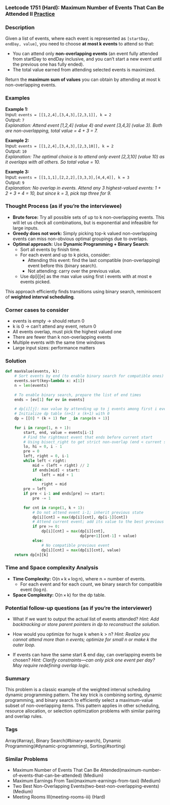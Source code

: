### Leetcode 1751 (Hard): Maximum Number of Events That Can Be Attended II [Practice](https://leetcode.com/problems/maximum-number-of-events-that-can-be-attended-ii)

### Description  
Given a list of events, where each event is represented as `[startDay, endDay, value]`, you need to choose **at most k events** to attend so that:
- You can attend only **non-overlapping events** (an event fully attended from startDay to endDay inclusive, and you can’t start a new event until the previous one has fully ended).
- The total value earned from attending selected events is maximized.

Return the **maximum sum of values** you can obtain by attending at most k non-overlapping events.

### Examples  

**Example 1:**  
Input: `events = [[1,2,4],[3,4,3],[2,3,1]], k = 2`  
Output: `7`  
*Explanation: Attend event [1,2,4] (value 4) and event [3,4,3] (value 3). Both are non-overlapping, total value = 4 + 3 = 7.*

**Example 2:**  
Input: `events = [[1,2,4],[3,4,3],[2,3,10]], k = 2`  
Output: `10`  
*Explanation: The optimal choice is to attend only event [2,3,10] (value 10) as it overlaps with all others. So total value = 10.*

**Example 3:**  
Input: `events = [[1,1,1],[2,2,2],[3,3,3],[4,4,4]], k = 3`  
Output: `9`  
*Explanation: No overlap in events. Attend any 3 highest-valued events: 1 + 2 + 3 + 4 = 10, but since k = 3, pick top three for 9.*

### Thought Process (as if you’re the interviewee)  
- **Brute force:** Try all possible sets of up to k non-overlapping events. This will let us check all combinations, but is exponential and infeasible for large inputs.
- **Greedy does not work:** Simply picking top-k valued non-overlapping events can miss non-obvious optimal groupings due to overlaps.
- **Optimal approach:** Use **Dynamic Programming + Binary Search**:
  - Sort all events by finish time.
  - For each event and up to k picks, consider:
    - Attending this event: find the last compatible (non-overlapping) event before this (binary search).
    - Not attending: carry over the previous value.
  - Use dp[i][e] as the max value using first i events with at most e events picked.

This approach efficiently finds transitions using binary search, reminiscent of **weighted interval scheduling**.

### Corner cases to consider  
- events is empty → should return 0  
- k is 0 → can’t attend any event, return 0  
- All events overlap, must pick the highest valued one  
- There are fewer than k non-overlapping events  
- Multiple events with the same time windows  
- Large input sizes: performance matters

### Solution

```python
def maxValue(events, k):
    # Sort events by end (to enable binary search for compatible ones)
    events.sort(key=lambda x: x[1])
    n = len(events)
    
    # To enable binary search, prepare the list of end times
    ends = [ev[1] for ev in events]
    
    # dp[i][j]: max value by attending up to j events among first i events
    # Initialize dp table (n+1) x (k+1) with 0
    dp = [[0] * (k + 1) for _ in range(n + 1)]
    
    for i in range(1, n + 1):
        start, end, value = events[i-1]
        # Find the rightmost event that ends before current start
        # Using bisect_right to get strict non-overlap (end < current start)
        lo, hi = 0, i - 1
        pre = 0
        left, right = 0, i-1
        while left < right:
            mid = (left + right) // 2
            if ends[mid] < start:
                left = mid + 1
            else:
                right = mid
        pre = left
        if pre < i-1 and ends[pre] >= start:
            pre -= 1
        
        for cnt in range(1, k + 1):
            # Do not attend event i-1; inherit previous state
            dp[i][cnt] = max(dp[i][cnt], dp[i-1][cnt])
            # Attend current event; add its value to the best previous compatible
            if pre >= 0:
                dp[i][cnt] = max(dp[i][cnt],
                                 dp[pre+1][cnt-1] + value)
            else:
                # No compatible previous event
                dp[i][cnt] = max(dp[i][cnt], value)
    return dp[n][k]
```

### Time and Space complexity Analysis  

- **Time Complexity:** O(n × k × log n), where n = number of events.  
  - For each event and for each count, we binary search for compatible event (log n).
- **Space Complexity:** O(n × k) for the dp table.

### Potential follow-up questions (as if you’re the interviewer)  

- What if we want to output the actual list of events attended?
  *Hint: Add backtracking or store parent pointers in dp to reconstruct the solution.*

- How would you optimize for huge k when k > n?
  *Hint: Realize you cannot attend more than n events; optimize for small n or make k the outer loop.*

- If events can have the same start & end day, can overlapping events be chosen?
  *Hint: Clarify constraints—can only pick one event per day? May require redefining overlap logic.*

### Summary
This problem is a classic example of the weighted interval scheduling dynamic programming pattern. The key trick is combining sorting, dynamic programming, and binary search to efficiently select a maximum-value subset of non-overlapping items. This pattern applies in other scheduling, resource allocation, or selection optimization problems with similar pairing and overlap rules.

### Tags
Array(#array), Binary Search(#binary-search), Dynamic Programming(#dynamic-programming), Sorting(#sorting)

### Similar Problems
- Maximum Number of Events That Can Be Attended(maximum-number-of-events-that-can-be-attended) (Medium)
- Maximum Earnings From Taxi(maximum-earnings-from-taxi) (Medium)
- Two Best Non-Overlapping Events(two-best-non-overlapping-events) (Medium)
- Meeting Rooms III(meeting-rooms-iii) (Hard)